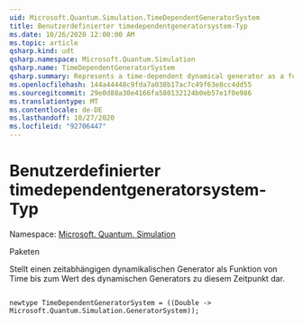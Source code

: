 ```yaml
---
uid: Microsoft.Quantum.Simulation.TimeDependentGeneratorSystem
title: Benutzerdefinierter timedependentgeneratorsystem-Typ
ms.date: 10/26/2020 12:00:00 AM
ms.topic: article
qsharp.kind: udt
qsharp.namespace: Microsoft.Quantum.Simulation
qsharp.name: TimeDependentGeneratorSystem
qsharp.summary: Represents a time-dependent dynamical generator as a function from time to the value of the dynamical generator at that time.
ms.openlocfilehash: 144a44448c9fda7a038b17ac7c49f63e8cc4dd55
ms.sourcegitcommit: 29e0d88a30e4166fa580132124b0eb57e1f0e986
ms.translationtype: MT
ms.contentlocale: de-DE
ms.lasthandoff: 10/27/2020
ms.locfileid: "92706447"
---
```

# <a name="timedependentgeneratorsystem-user-defined-type"></a>Benutzerdefinierter timedependentgeneratorsystem-Typ

Namespace: [Microsoft. Quantum. Simulation](xref:Microsoft.Quantum.Simulation)

Paketen [](https://nuget.org/packages/)


Stellt einen zeitabhängigen dynamikalischen Generator als Funktion von Time bis zum Wert des dynamischen Generators zu diesem Zeitpunkt dar.

```qsharp

newtype TimeDependentGeneratorSystem = ((Double -> Microsoft.Quantum.Simulation.GeneratorSystem));
```

